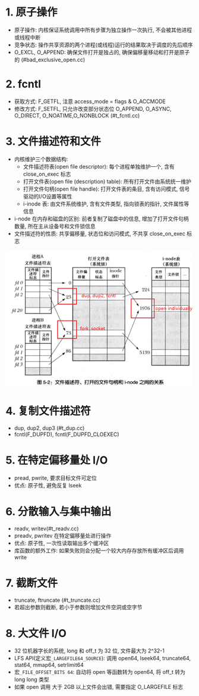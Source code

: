 # 1. 原子操作
- 原子操作: 内核保证系统调用中所有步骤为独立操作一次执行, 不会被其他进程或线程中断
- 竞争状态: 操作共享资源的两个进程(或线程)运行的结果取决于调度的先后顺序 
- O_EXCL, O_APPEND: 确保文件打开是独占的, 确保偏移量移动和打开是原子的 (#bad_exclusive_open.cc)

# 2. fcntl
- 获取方式: F_GETFL, 注意 access_mode = flags & O_ACCMODE
- 修改方式: F_SETFL, 只允许改变部分状态位 O_APPEND, O_ASYNC, O_DIRECT, O_NOATIME,O_NONBLOCK (#t_fcntl.cc)

# 3. 文件描述符和文件
- 内核维护三个数据结构:
  - 文件描述符表(open file descriptor): 每个进程单独维护一个, 含有 close_on_exec 标志
  - 打开文件表(open file (description) table): 所有打开文件由系统统一维护
  - 打开文件句柄(open file handle): 打开文件表的条目, 含有访问模式, 信号驱动的I/O设置等属性
  - i-inode 表: 由文件系统维护, 含有文件类型, 指向锁表的指针, 文件属性等信息
- i-node 在内存和磁盘的区别: 前者复制了磁盘中的信息, 增加了打开文件句柄数量, 所在主从设备号和文件锁信息
- 文件描述符的性质: 共享偏移量, 状态位和访问模式, 不共享 close_on_exec 标志

![](../image/05_fd_and_open_file_handle_and_inode.png)

# 4. 复制文件描述符
- dup, dup2, dup3 (#t_dup.cc)
- fcntl(F_DUPFD), fcntl(F_DUPFD_CLOEXEC)

# 5. 在特定偏移量处 I/O
- pread, pwrite, 要求目标文件可定位
- 优点: 原子性, 避免反复 lseek

# 6. 分散输入与集中输出
- readv, writev(#t_readv.cc)
- preadv, pwritev 在特定偏移量处进行操作
- 优点: 原子性, 一次性读取输出多个缓冲区
- 库函数的额外工作: 如果失败则会分配一个较大内存存放所有缓冲区后调用 write

# 7. 截断文件
- truncate, ftruncate (#t_truncate.cc)
- 若超出参数则截断, 若小于参数则增加文件空洞或空字节

# 8. 大文件 I/O
- 32 位机器字长的系统, long 和 off_t 为 32 位, 文件最大为 2^32-1
- LFS API(定义宏`_LARGEFILE64_SOURCE`): 调用 open64, lseek64, truncate64, stat64, mmap64, setrlimit64
- 宏`_FILE_OFFSET_BITS 64`: 自动将 open 等函数转为 open64, 将 off_t 转为 long long 类型
- 如果 open 调用 大于 2GB 以上文件会出错, 需要指定 O_LARGEFILE 标志